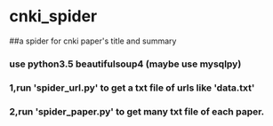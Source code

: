 # cnki_spider
##a spider for cnki paper's title and summary

### use python3.5 beautifulsoup4 (maybe use mysqlpy)

### 1,run 'spider_url.py' to get a txt file of urls like 'data.txt'
### 2,run 'spider_paper.py' to get many txt file of each paper.
